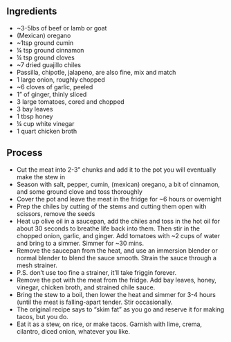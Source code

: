 ## Ingredients
- ~3-5lbs of beef or lamb or goat
- (Mexican) oregano
- ~1tsp ground cumin
- ¼ tsp ground cinnamon
- ¼ tsp ground cloves
- ~7 dried guajillo chiles
- Passilla, chipotle, jalapeno, are also fine, mix and match
- 1 large onion, roughly chopped
- ~6 cloves of garlic, peeled
- 1” of ginger, thinly sliced
- 3 large tomatoes, cored and chopped
- 3 bay leaves
- 1 tbsp honey
- ¼ cup white vinegar
- 1 quart chicken broth

## Process
- Cut the meat into 2-3” chunks and add it to the pot you will eventually make the stew in
- Season with salt, pepper, cumin, (mexican) oregano, a bit of cinnamon, and some ground clove and toss thoroughly
- Cover the pot and leave the meat in the fridge for ~6 hours or overnight
- Prep the chiles by cutting of the stems and cutting them open with scissors, remove the seeds
- Heat up olive oil in a saucepan, add the chiles and toss in the hot oil for about 30 seconds to breathe life back into them. Then stir in the chopped onion, garlic, and ginger. Add tomatoes with ~2 cups of water and bring to a simmer. Simmer for ~30 mins.
- Remove the saucepan from the heat, and use an immersion blender or normal blender to blend the sauce smooth. Strain the sauce through a mesh strainer.
- P.S. don’t use too fine a strainer, it’ll take friggin forever.
- Remove the pot with the meat from the fridge. Add bay leaves, honey, vinegar, chicken broth, and strained chile sauce.
- Bring the stew to a boil, then lower the heat and simmer for 3-4 hours (until the meat is falling-apart tender. Stir occasionally.
- The original recipe says to “skim fat” as you go and reserve it for making tacos, but you do.
- Eat it as a stew, on rice, or make tacos. Garnish with lime, crema, cilantro, diced onion, whatever you like.
